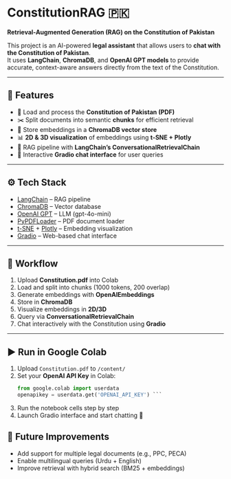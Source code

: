 # ConstitutionRAG 🇵🇰
**Retrieval-Augmented Generation (RAG) on the Constitution of Pakistan**

This project is an AI-powered **legal assistant** that allows users to **chat with the Constitution of Pakistan**.  
It uses **LangChain**, **ChromaDB**, and **OpenAI GPT models** to provide accurate, context-aware answers directly from the text of the Constitution.  

---

## 🚀 Features
- 📄 Load and process the **Constitution of Pakistan (PDF)**  
- ✂️ Split documents into semantic **chunks** for efficient retrieval  
- 🧠 Store embeddings in a **ChromaDB vector store**  
- 📊 **2D & 3D visualization** of embeddings using **t-SNE + Plotly**  
- 🔎 RAG pipeline with **LangChain’s ConversationalRetrievalChain**  
- 💬 Interactive **Gradio chat interface** for user queries  

---

## ⚙️ Tech Stack
- [LangChain](https://www.langchain.com/) – RAG pipeline  
- [ChromaDB](https://www.trychroma.com/) – Vector database  
- [OpenAI GPT](https://platform.openai.com/) – LLM (gpt-4o-mini)  
- [PyPDFLoader](https://api.python.langchain.com/en/latest/loaders/langchain.document_loaders.pdf.PyPDFLoader.html) – PDF document loader  
- [t-SNE](https://scikit-learn.org/stable/modules/generated/sklearn.manifold.TSNE.html) + [Plotly](https://plotly.com/python/) – Embedding visualization  
- [Gradio](https://www.gradio.app/) – Web-based chat interface  

---

## 📂 Workflow
1. Upload **Constitution.pdf** into Colab  
2. Load and split into chunks (1000 tokens, 200 overlap)  
3. Generate embeddings with **OpenAIEmbeddings**  
4. Store in **ChromaDB**  
5. Visualize embeddings in **2D/3D**  
6. Query via **ConversationalRetrievalChain**  
7. Chat interactively with the Constitution using **Gradio**  

---

## ▶️ Run in Google Colab
1. Upload `Constitution.pdf` to `/content/`  
2. Set your **OpenAI API Key** in Colab:
   ```python
   from google.colab import userdata
   openapikey = userdata.get('OPENAI_API_KEY') ```
3. Run the notebook cells step by step
4. Launch Gradio interface and start chatting 🎉


## 📌 Future Improvements
- Add support for multiple legal documents (e.g., PPC, PECA)
- Enable multilingual queries (Urdu + English)
- Improve retrieval with hybrid search (BM25 + embeddings)
